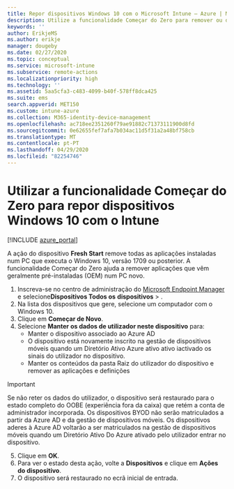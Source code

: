 ```yaml
---
title: Repor dispositivos Windows 10 com o Microsoft Intune – Azure | Microsoft Docs
description: Utilize a funcionalidade Começar do Zero para remover ou desinstalar aplicações de PCs com Windows 10 com o Microsoft Intune.
keywords: ''
author: ErikjeMS
ms.author: erikje
manager: dougeby
ms.date: 02/27/2020
ms.topic: conceptual
ms.service: microsoft-intune
ms.subservice: remote-actions
ms.localizationpriority: high
ms.technology: ''
ms.assetid: 5aa5cfa3-c483-4099-b40f-578ff8dca425
ms.suite: ems
search.appverid: MET150
ms.custom: intune-azure
ms.collection: M365-identity-device-management
ms.openlocfilehash: ac718ee2351260f79ae91882c71373111900d8fd
ms.sourcegitcommit: 0e62655fef7afa7b034ac11d5f31a2a48bf758cb
ms.translationtype: MT
ms.contentlocale: pt-PT
ms.lasthandoff: 04/29/2020
ms.locfileid: "82254746"
---
```

# <a name="use-fresh-start-to-reset-windows-10-devices-with-intune"></a>Utilizar a funcionalidade Começar do Zero para repor dispositivos Windows 10 com o Intune


[!INCLUDE [azure_portal](../includes/azure_portal.md)]

A ação do dispositivo **Fresh Start** remove todas as aplicações instaladas num PC que executa o Windows 10, versão 1709 ou posterior. A funcionalidade Começar do Zero ajuda a remover aplicações que vêm geralmente pré-instaladas (OEM) num PC novo. 

1. Inscreva-se no centro de administração do [Microsoft Endpoint Manager](https://go.microsoft.com/fwlink/?linkid=2109431) e selecione**Dispositivos Todos os** **dispositivos** > .
2. Na lista dos dispositivos que gere, selecione um computador com o Windows 10.
3. Clique em **Começar de Novo**. 
4. Selecione **Manter os dados de utilizador neste dispositivo** para:
   * Manter o dispositivo associado ao Azure AD
   * O dispositivo está novamente inscrito na gestão de dispositivos móveis quando um Diretório Ativo Azure ativo ativo iactivado os sinais do utilizador no dispositivo.
   * Manter os conteúdos da pasta Raiz do utilizador do dispositivo e remover as aplicações e definições

  > [!IMPORTANT]
 > Se não reter os dados do utilizador, o dispositivo será restaurado para o estado completo do OOBE (experiência fora da caixa) que retém a conta de administrador incorporada.
 > Os dispositivos BYOD não serão matriculados a partir da Azure AD e da gestão de dispositivos móveis.
 > Os dispositivos aderes à Azure AD voltarão a ser matriculados na gestão de dispositivos móveis quando um Diretório Ativo Do Azure ativado pelo utilizador entrar no dispositivo.
 
5. Clique em **OK**.   
6. Para ver o estado desta ação, volte a **Dispositivos** e clique em **Ações do dispositivo**.  
7. O dispositivo será restaurado no ecrã inicial de entrada.
